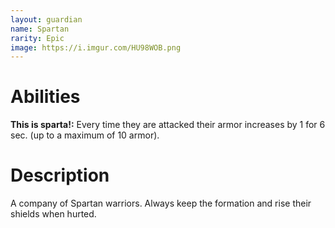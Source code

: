 ```yaml
---
layout: guardian
name: Spartan
rarity: Epic
image: https://i.imgur.com/HU98WOB.png
---
```


# Abilities

**This is sparta!:** Every time they are attacked their armor increases by 1 for 6 sec. (up to a maximum of 10 armor).

# Description

A company of Spartan warriors. Always keep the formation and rise their shields when hurted.
